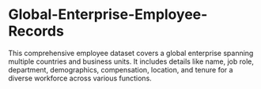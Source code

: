# Global-Enterprise-Employee-Records
This comprehensive employee dataset covers a global enterprise spanning multiple countries and business units. It includes details like name, job role, department, demographics, compensation, location, and tenure for a diverse workforce across various functions.
